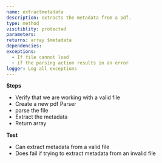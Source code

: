 ```yaml
---
name: extractmetadata
description: extracts the metadata from a pdf.
type: method
visitiblity: protected
parameters: 
returns: array $metadata
dependencies:
exceptions:
  - If file cannot load
  - if the parsing action results in an error
logger: Log all exceptions
---
```



**Steps**
- Verify that we are working with a valid file
- Create a new pdf Parser
- parse the file
- Extract the metadata
- Return array

**Test**
- Can extract metadata from a valid file
- Does fail if trying to extract metadata from an invalid file

